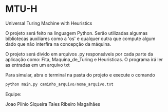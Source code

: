 # MTU-H
Universal Turing Machine with Heuristics


O projeto será feito na linguagem Python. Serão utilizadas algumas bibliotecas auxiliares como a 'os' e qualquer outra que compute algum dado que não interfira na concepção da máquina.

O projeto será divido em arquivos .py responsáveis por cada parte da aplicação como: Fita, Maquina_de_Turing e Heuristicas. O programa irá ler as entradas em um arquivo txt


Para simular, abra o terminal na pasta do projeto e execute o comando

```python
python main.py caminho_arquivo/nome_arquivo.txt
```

Equipe: 

Joao Plínio Siqueira
Tales Ribeiro Magalhães
